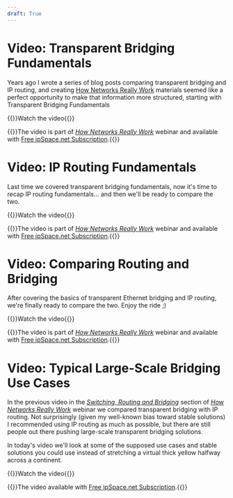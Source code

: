 ```yaml
---
draft: True
---
```

# Video: Transparent Bridging Fundamentals

Years ago I wrote a series of blog posts comparing transparent bridging and IP routing, and creating [How Networks Really Work](https://www.ipspace.net/Net101) materials seemed like a perfect opportunity to make that information more structured, starting with Transparent Bridging Fundamentals

{{<jump>}}Watch the video{{</jump>}}

{{<note info>}}The video is part of _[How Networks Really Work](https://www.ipspace.net/Net101)_ webinar and available with [Free ipSpace.net Subscription](https://www.ipspace.net/Subscription/Free).{{</note>}}

# Video: IP Routing Fundamentals

Last time we covered transparent bridging fundamentals, now it's time to recap IP routing fundamentals... and then we'll be ready to compare the two.

{{<jump>}}Watch the video{{</jump>}}

{{<note info>}}The video is part of _[How Networks Really Work](https://www.ipspace.net/Net101)_ webinar and available with [Free ipSpace.net Subscription](https://www.ipspace.net/Subscription/Free).{{</note>}}

# Video: Comparing Routing and Bridging

After covering the basics of transparent Ethernet bridging and IP routing, we're finally ready to compare the two. Enjoy the ride ;)

{{<jump>}}Watch the video{{</jump>}}

{{<note info>}}The video is part of _[How Networks Really Work](https://www.ipspace.net/Net101)_ webinar and available with [Free ipSpace.net Subscription](https://www.ipspace.net/Subscription/Free).{{</note>}}

# Video: Typical Large-Scale Bridging Use Cases

In the previous video in the _[Switching, Routing and Bridging](https://my.ipspace.net/bin/list?id=Net101#SWITCH)_ section of _[How Networks Really Work](https://www.ipspace.net/Net101)_ webinar we compared transparent bridging with IP routing. Not surprisingly (given my well-known bias toward stable solutions) I recommended using IP routing as much as possible, but there are still people out there pushing large-scale transparent bridging solutions. 

In today's video we'll look at some of the supposed use cases and stable solutions you could use instead of stretching a virtual thick yellow halfway across a continent.

{{<jump>}}Watch the video{{</jump>}}

{{<note info>}}The video available with [Free ipSpace.net Subscription](https://www.ipspace.net/Subscription/Free).{{</note>}}





